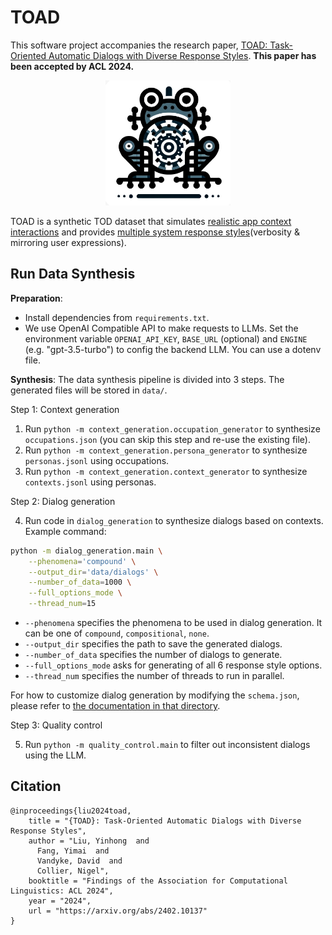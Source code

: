 # TOAD

This software project accompanies the research paper, [TOAD: Task-Oriented Automatic Dialogs with Diverse Response Styles](https://arxiv.org/abs/2402.10137). **This paper has been accepted by ACL 2024.**

<p align="center">
<img src="resources/toad_icon.jpg" alt="Toad" width="200px" height="200px">
</p>

TOAD is a synthetic TOD dataset that simulates <ins>realistic app context interactions</ins> and provides <ins>multiple system response styles</ins>(verbosity & mirroring user expressions).


## Run Data Synthesis

**Preparation**:
- Install dependencies from `requirements.txt`.
- We use OpenAI Compatible API to make requests to LLMs. Set the environment variable `OPENAI_API_KEY`, `BASE_URL` (optional) and `ENGINE` (e.g. "gpt-3.5-turbo") to config the backend LLM. You can use a dotenv file.

**Synthesis**: The data synthesis pipeline is divided into 3 steps. The generated files will be stored in `data/`.

Step 1: Context generation

1. Run `python -m context_generation.occupation_generator` to synthesize `occupations.json` (you can skip this step and re-use the existing file).
2. Run `python -m context_generation.persona_generator` to synthesize `personas.jsonl` using occupations.
3. Run `python -m context_generation.context_generator` to synthesize `contexts.jsonl` using personas.

Step 2: Dialog generation

4. Run code in `dialog_generation` to synthesize dialogs based on contexts. Example command:

```bash
python -m dialog_generation.main \
    --phenomena='compound' \
    --output_dir='data/dialogs' \
    --number_of_data=1000 \
    --full_options_mode \
    --thread_num=15
```

- `--phenomena` specifies the phenomena to be used in dialog generation. It can be one of `compound`, `compositional`, `none`.   
- `--output_dir` specifies the path to save the generated dialogs.  
- `--number_of_data` specifies the number of dialogs to generate.  
- `--full_options_mode` asks for generating of all 6 response style options.   
- `--thread_num` specifies the number of threads to run in parallel. 

For how to customize dialog generation by modifying the `schema.json`, please refer to [the documentation in that directory](dialog_generation/README.md).

Step 3: Quality control

5. Run `python -m quality_control.main` to filter out inconsistent dialogs using the LLM.


## Citation
```
@inproceedings{liu2024toad,
    title = "{TOAD}: Task-Oriented Automatic Dialogs with Diverse Response Styles", 
    author = "Liu, Yinhong  and
      Fang, Yimai  and
      Vandyke, David  and
      Collier, Nigel",
    booktitle = "Findings of the Association for Computational Linguistics: ACL 2024",
    year = "2024",
    url = "https://arxiv.org/abs/2402.10137"
}
```
